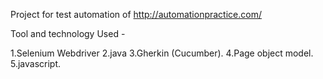 Project for test automation of http://automationpractice.com/

Tool and technology Used -

1.Selenium Webdriver
2.java
3.Gherkin (Cucumber).
4.Page object model.
5.javascript.
